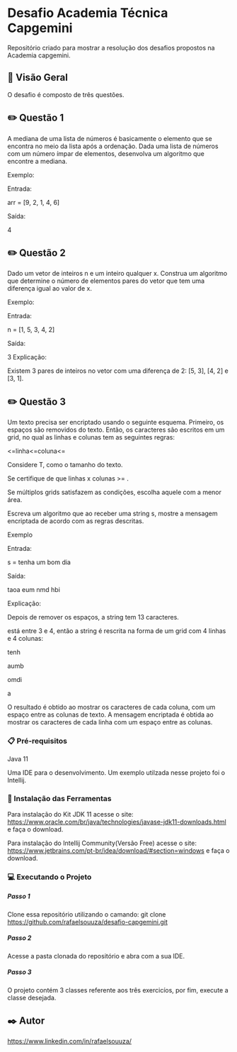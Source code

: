 # Desafio Academia Técnica Capgemini

Repositório criado para mostrar a resolução dos desafios propostos na Academia capgemini. 

## 🚀 Visão Geral

O desafio é composto de três questões.

## ✏️ Questão 1

A mediana de uma lista de números é basicamente o elemento que se encontra no meio da lista após a ordenação. Dada uma lista de números com um número ímpar de elementos, desenvolva um algoritmo que encontre a mediana.

Exemplo:

Entrada:

arr = [9, 2, 1, 4, 6]

Saída:

4

## ✏️ Questão 2

Dado um vetor de inteiros n e um inteiro qualquer x. Construa um algoritmo que determine o número de elementos pares do vetor que tem uma diferença igual ao valor de x.

Exemplo:

Entrada:

n = [1, 5, 3, 4, 2]

Saída:

3
Explicação:

Existem 3 pares de inteiros no vetor com uma diferença de 2: [5, 3], [4, 2] e [3, 1].

## ✏️ Questão 3

Um texto precisa ser encriptado usando o seguinte esquema. Primeiro, os espaços são removidos do texto. Então, os caracteres são escritos em um grid, no qual as linhas e colunas tem as seguintes regras:

<=linha<=coluna<=

Considere T, como o tamanho do texto.

Se certifique de que linhas x colunas >= .

Se múltiplos grids satisfazem as condições, escolha aquele com a menor área.

Escreva um algoritmo que ao receber uma string s, mostre a mensagem encriptada de acordo com as regras descritas.

Exemplo

Entrada:

s = tenha um bom dia

Saída:

taoa eum nmd hbi

Explicação:

Depois de remover os espaços, a string tem 13 caracteres.

está entre 3 e 4, então a string é rescrita na forma de um grid com 4 linhas e 4 colunas:

tenh

aumb

omdi

a

O resultado é obtido ao mostrar os caracteres de cada coluna, com um espaço entre as colunas de texto. A mensagem encriptada é obtida ao mostrar os caracteres de cada linha com um espaço entre as colunas.

### 📋 Pré-requisitos

Java 11

Uma IDE para o desenvolvimento. Um exemplo utilzada nesse projeto foi o Intellij.

### 🔧 Instalação das Ferramentas

Para instalação do Kit JDK 11 acesse o site: https://www.oracle.com/br/java/technologies/javase-jdk11-downloads.html e faça o download.

Para instalação do Intellij Community(Versão Free) acesse o site: https://www.jetbrains.com/pt-br/idea/download/#section=windows e faça o download.

### 💻 Executando o Projeto

##### Passo 1

Clone essa repositório utilizando o camando: git clone https://github.com/rafaelsouuza/desafio-capgemini.git

##### Passo 2

Acesse a pasta clonada do repositório e abra com a sua IDE.

##### Passo 3

O projeto contém 3 classes referente aos três exercicíos, por fim, execute a classe desejada.

## ✒️ Autor
https://www.linkedin.com/in/rafaelsouuza/

